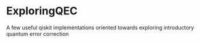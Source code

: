 # ExploringQEC
A few useful qiskit implementations oriented towards exploring introductory quantum error correction 
